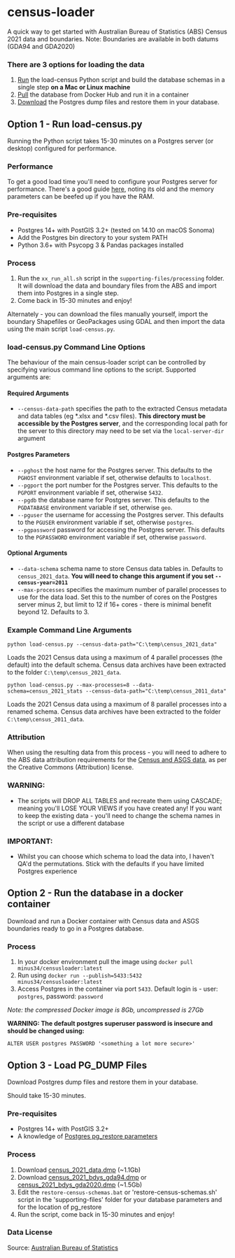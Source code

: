# census-loader
A quick way to get started with Australian Bureau of Statistics (ABS) Census 2021 data and boundaries. Note: Boundaries are available in both datums (GDA94 and GDA2020)

### There are 3 options for loading the data
1. [Run](https://github.com/minus34/census-loader#option-1---run-load-censuspy) the load-census Python script and build the database schemas in a single step **on a Mac or Linux machine**
2. [Pull](https://github.com/minus34/census-loader#option-2---run-the-database-in-a-docker-container) the database from Docker Hub and run it in a container
3. [Download](https://github.com/minus34/census-loader#option-3---load-pg_dump-files) the Postgres dump files and restore them in your database.

## Option 1 - Run load-census.py
Running the Python script takes 15-30 minutes on a Postgres server (or desktop) configured for performance.

### Performance
To get a good load time you'll need to configure your Postgres server for performance. There's a good guide [here](https://postgis.net/workshops/postgis-intro/tuning.html), noting its old and the memory parameters can be beefed up if you have the RAM.

### Pre-requisites
- Postgres 14+ with PostGIS 3.2+ (tested on 14.10 on macOS Sonoma)
- Add the Postgres bin directory to your system PATH
- Python 3.6+ with Psycopg 3 & Pandas packages installed

### Process
1. Run the `xx_run_all.sh` script in the `supporting-files/processing` folder. It will download the data and boundary files from the ABS and import them into Postgres in a single step.
2. Come back in 15-30 minutes and enjoy!

Alternately - you can download the files manually yourself, import the boundary Shapefiles or GeoPackages using GDAL and then import the data using the main script `load-census.py`.

### load-census.py Command Line Options
The behaviour of the main census-loader script can be controlled by specifying various command line options to the script. Supported arguments are:

#### Required Arguments
* `--census-data-path` specifies the path to the extracted Census metadata and data tables (eg *.xlsx and *.csv files). __This directory must be accessible by the Postgres server__, and the corresponding local path for the server to this directory may need to be set via the `local-server-dir` argument

#### Postgres Parameters
* `--pghost` the host name for the Postgres server. This defaults to the `PGHOST` environment variable if set, otherwise defaults to `localhost`.
* `--pgport` the port number for the Postgres server. This defaults to the `PGPORT` environment variable if set, otherwise `5432`.
* `--pgdb` the database name for Postgres server. This defaults to the `PGDATABASE` environment variable if set, otherwise `geo`.
* `--pguser` the username for accessing the Postgres server. This defaults to the `PGUSER` environment variable if set, otherwise `postgres`.
* `--pgpassword` password for accessing the Postgres server. This defaults to the `PGPASSWORD` environment variable if set, otherwise `password`.

#### Optional Arguments
* `--data-schema` schema name to store Census data tables in. Defaults to `census_2021_data`. **You will need to change this argument if you set `--census-year=2011`**
* `--max-processes` specifies the maximum number of parallel processes to use for the data load. Set this to the number of cores on the Postgres server minus 2, but limit to 12 if 16+ cores - there is minimal benefit beyond 12. Defaults to 3.

### Example Command Line Arguments
`python load-census.py --census-data-path="C:\temp\census_2021_data"`

Loads the 2021 Census data using a maximum of 4 parallel processes (the default) into the default schema. Census data archives have been extracted to the folder `C:\temp\census_2021_data`.

`python load-census.py --max-processes=8 --data-schema=census_2021_stats --census-data-path="C:\temp\census_2011_data"`

Loads the 2021 Census data using a maximum of 8 parallel processes into a renamed schema. Census data archives have been extracted to the folder `C:\temp\census_2011_data`.

### Attribution
When using the resulting data from this process - you will need to adhere to the ABS data attribution requirements for the [Census and ASGS data](https://www.abs.gov.au/websitedbs/d3310114.nsf/Home/Attributing+ABS+Material), as per the Creative Commons (Attribution) license.

### WARNING:
- The scripts will DROP ALL TABLES and recreate them using CASCADE; meaning you'll LOSE YOUR VIEWS if you have created any! If you want to keep the existing data - you'll need to change the schema names in the script or use a different database

### IMPORTANT:
- Whilst you can choose which schema to load the data into, I haven't QA'd the permutations. Stick with the defaults if you have limited Postgres experience 

## Option 2 - Run the database in a docker container
Download and run a Docker container with Census data and ASGS boundaries ready to go in a Postgres database.

### Process
1. In your docker environment pull the image using `docker pull minus34/censusloader:latest`
2. Run using `docker run --publish=5433:5432 minus34/censusloader:latest`
3. Access Postgres in the container via port `5433`. Default login is - user: `postgres`, password: `password`

*Note: the compressed Docker image is 8Gb, uncompressed is 27Gb*

**WARNING: The default postgres superuser password is insecure and should be changed using:**

`ALTER USER postgres PASSWORD '<something a lot more secure>'`

## Option 3 - Load PG_DUMP Files
Download Postgres dump files and restore them in your database.

Should take 15-30 minutes.

### Pre-requisites
- Postgres 14+ with PostGIS 3.2+
- A knowledge of [Postgres pg_restore parameters](https://www.postgresql.org/docs/14/app-pgrestore.html)

### Process
1. Download [census_2021_data.dmp](https://minus34.com/opendata/census-2021/census_2021_data.dmp) (~1.1Gb)
2. Download [census_2021_bdys_gda94.dmp](https://minus34.com/opendata/census-2021/census_2021_bdys_gda94.dmp) or [census_2021_bdys_gda2020.dmp](https://minus34.com/opendata/census-2021/census_2021_bdys_gda2020.dmp) (~1.5Gb)
3. Edit the `restore-census-schemas.bat` or 'restore-census-schemas.sh' script in the 'supporting-files' folder for your database parameters and for the location of pg_restore
4. Run the script, come back in 15-30 minutes and enjoy!

### Data License

Source: [Australian Bureau of Statistics](https://www.abs.gov.au/websitedbs/d3310114.nsf/Home/Attributing+ABS+Material)
